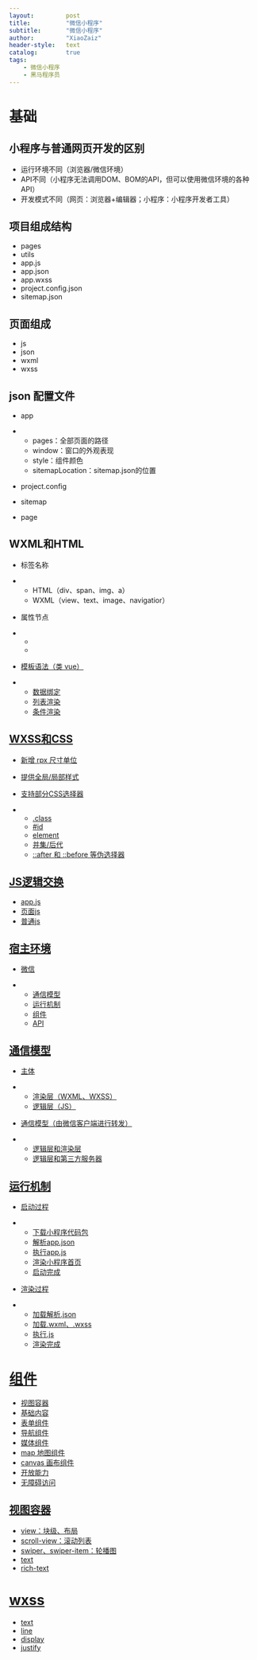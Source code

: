 ```yaml
---
layout:			post
title:			"微信小程序"
subtitle: 		"微信小程序"
author:			"XiaoZaiz"
header-style: 	text
catalog:      	true
tags:
    - 微信小程序
    - 黑马程序员
---
```


# 基础

## 小程序与普通网页开发的区别

- 运行环境不同（浏览器/微信环境）
- API不同（小程序无法调用DOM、BOM的API，但可以使用微信环境的各种API）
- 开发模式不同（网页：浏览器+编辑器；小程序：小程序开发者工具）

## 项目组成结构

- pages
- utils
- app.js
- app.json
- app.wxss
- project.config.json
- sitemap.json

## 页面组成

- js
- json
- wxml
- wxss

## json 配置文件

- app

- - pages：全部页面的路径
  - window：窗口的外观表现
  - style：组件颜色
  - sitemapLocation：sitemap.json的位置

- project.config
- sitemap
- page

## WXML和HTML

- 标签名称

- - HTML（div、span、img、a）
  - WXML（view、text、image、navigatior）

- 属性节点

- - <a href>
  - <navigator url>

- 模板语法（类 vue）

- - 数据绑定
  - 列表渲染
  - 条件渲染

## WXSS和CSS

- 新增 rpx 尺寸单位
- 提供全局/局部样式
- 支持部分CSS选择器

- - .class
  - \#id
  - element
  - 并集/后代
  - ::after 和 ::before 等伪选择器

## JS逻辑交换

- app.js
- 页面js
- 普通js

## 宿主环境

- 微信

- - 通信模型
  - 运行机制
  - 组件
  - API

## 通信模型

- 主体

- - 渲染层（WXML、WXSS）
  - 逻辑层（JS）

- 通信模型（由微信客户端进行转发）

- - 逻辑层和渲染层
  - 逻辑层和第三方服务器

## 运行机制

- 启动过程

- - 下载小程序代码包
  - 解析app.json
  - 执行app.js
  - 渲染小程序首页
  - 启动完成

- 渲染过程

- - 加载解析.json
  - 加载.wxml、.wxss
  - 执行.js
  - 渲染完成

# 组件

- 视图容器
- 基础内容
- 表单组件
- 导航组件
- 媒体组件
- map 地图组件
- canvas 画布组件
- 开放能力
- 无障碍访问

## 视图容器

- view：块级、布局
- scroll-view：滚动列表
- swiper、swiper-item：轮播图
- text
- rich-text



# wxss

- text
- line
- display
- justify
